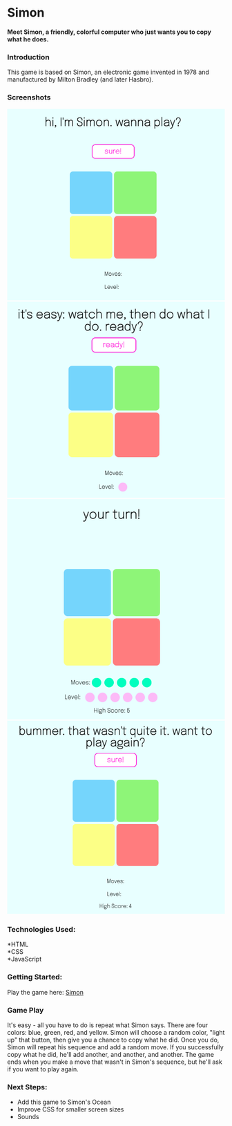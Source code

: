 # Simon
**Meet Simon, a friendly, colorful computer who just wants you to copy what he does.**

### Introduction
This game is based on Simon, an electronic game invented in 1978 and manufactured by Milton Bradley (and later Hasbro). 

### Screenshots
![simple simon start](imgs/simple_simon_start.png)
![simple simon instructions](imgs/simple_simon_instructions.png)
![simple simon gameplay](imgs/simple_simon_gameplay.png)
![simple simon loss](imgs/simple_simon_loss.png)

### Technologies Used:
*HTML  
*CSS  
*JavaScript  

### Getting Started:

Play the game here: [Simon]()


### Game Play
It's easy - all you have to do is repeat what Simon says. There are four colors: blue, green, red, and yellow. Simon will choose a random color, "light up" that button, then give you a chance to copy what he did. Once you do, Simon will repeat his sequence and add a random move. If you successfully copy what he did, he'll add another, and another, and another. The game ends when you make a move that wasn't in Simon's sequence, but he'll ask if you want to play again.

### Next Steps:
- Add this game to Simon's Ocean
- Improve CSS for smaller screen sizes
- Sounds
